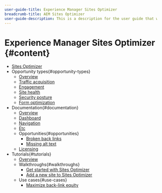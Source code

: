 ```yaml
---
user-guide-title: Experience Manager Sites Optimizer
breadcrumb-title: AEM Sites Optimizer
user-guide-description: This is a description for the user guide that will be displayed on the landing page.
---
```


# Experience Manager Sites Optimizer {#content}

+ [Sites Optimizer](/help/sites-optimizer.md)
+ Opportunity types{#opportunity-types}
  + [Overview](/help/opportunity-types/overview.md)
  + [Traffic acquisition](/help/opportunity-types/traffic-acquisition.md)
  + [Engagement](/help/opportunity-types/engagement.md)
  + [Site health](/help/opportunity-types/site-health.md)
  + [Security posture](/help/opportunity-types/security-posture.md)
  + [Form optimization](/help/opportunity-types/form-optimization.md)
+ Documentation{#documentation}
  + [Overview](/help/documentation/overview.md)
  + [Dashboard](/help/documentation/dashboard.md)
  + [Navigation](/help/documentation/navigation.md)
  + [Etc](/help/documentation/etc.md)
  + Opportunities{#opportunities}
    + [Broken back links](/help/documentation/opportunities/broken-back-links.md)
    + [Missing alt text](/help/documentation/opportunities/missing-alt-text.md)
  + [Licensing](/help/documentation/licensing.md)
+ Tutorials{#tutorials}
  + [Overview](./tutorials/overview.md)
  + Walkthroughs{#walkthroughs}
    + [Get started with Sites Optimizer](/help/tutorials/walkthroughs/get-started.md)
    + [Add a new site to Sites Optimizer](/help/tutorials/walkthroughs/add-site.md)
  + Use cases{#use-cases}
    + [Maximize back-link equity](/help/tutorials/use-cases/maximize-back-link-equity.md)
